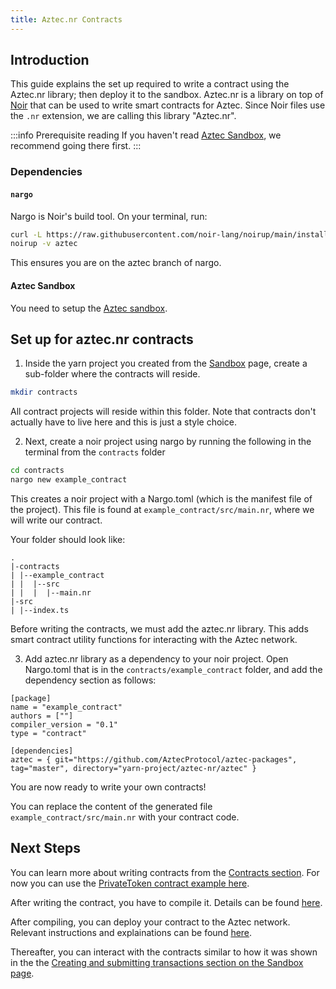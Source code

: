 ```yaml
---
title: Aztec.nr Contracts
---
```


## Introduction

This guide explains the set up required to write a contract using the Aztec.nr library; then deploy it to the sandbox. Aztec.nr is a library on top of [Noir](https://noir-lang.org/) that can be used to write smart contracts for Aztec. Since Noir files use the `.nr` extension, we are calling this library "Aztec.nr".

:::info Prerequisite reading
If you haven't read [Aztec Sandbox](./sandbox.md), we recommend going there first.
:::

### Dependencies

#### `nargo`

Nargo is Noir's build tool. On your terminal, run:

```bash
curl -L https://raw.githubusercontent.com/noir-lang/noirup/main/install | bash
noirup -v aztec
```

This ensures you are on the aztec branch of nargo.

#### Aztec Sandbox

You need to setup the [Aztec sandbox](./sandbox.md).

<!-- TODO([#1056](https://github.com/AztecProtocol/aztec-packages/issues/1056)): Add a step for the starter kit -->

## Set up for aztec.nr contracts

1. Inside the yarn project you created from the [Sandbox](./sandbox.md) page, create a sub-folder where the contracts will reside.

```bash
mkdir contracts
```

All contract projects will reside within this folder. Note that contracts don't actually have to live here and this is just a style choice.

2. Next, create a noir project using nargo by running the following in the terminal from the `contracts` folder

```bash
cd contracts
nargo new example_contract
```

This creates a noir project with a Nargo.toml (which is the manifest file of the project). This file is found at `example_contract/src/main.nr`, where we will write our contract.

Your folder should look like:

```
.
|-contracts
| |--example_contract
| |  |--src
| |  |  |--main.nr
|-src
| |--index.ts
```

Before writing the contracts, we must add the aztec.nr library. This adds smart contract utility functions for interacting with the Aztec network.

3. Add aztec.nr library as a dependency to your noir project. Open Nargo.toml that is in the `contracts/example_contract` folder, and add the dependency section as follows:

```
[package]
name = "example_contract"
authors = [""]
compiler_version = "0.1"
type = "contract"

[dependencies]
aztec = { git="https://github.com/AztecProtocol/aztec-packages", tag="master", directory="yarn-project/aztec-nr/aztec" }
```

You are now ready to write your own contracts!

You can replace the content of the generated file `example_contract/src/main.nr` with your contract code.

## Next Steps

You can learn more about writing contracts from the [Contracts section](../contracts/main.md).
For now you can use the [PrivateToken contract example here](https://github.com/AztecProtocol/aztec-packages/blob/master/yarn-project/noir-contracts/src/contracts/private_token_contract/src/main.nr).

After writing the contract, you have to compile it. Details can be found [here](../contracts/compiling.md).

After compiling, you can deploy your contract to the Aztec network. Relevant instructions and explainations can be found [here](../contracts/deploying.md).

Thereafter, you can interact with the contracts similar to how it was shown in the the [Creating and submitting transactions section on the Sandbox page](./sandbox.md#creating-and-submitting-transactions).
